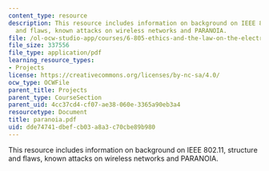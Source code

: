 ```yaml
---
content_type: resource
description: This resource includes information on background on IEEE 802.11, structure
  and flaws, known attacks on wireless networks and PARANOIA.
file: /ol-ocw-studio-app/courses/6-805-ethics-and-the-law-on-the-electronic-frontier-fall-2005/dde74741dbefcb03a8a3c70cbe89b980_paranoia.pdf
file_size: 337556
file_type: application/pdf
learning_resource_types:
- Projects
license: https://creativecommons.org/licenses/by-nc-sa/4.0/
ocw_type: OCWFile
parent_title: Projects
parent_type: CourseSection
parent_uid: 4cc37cd4-cf07-ae38-060e-3365a90eb3a4
resourcetype: Document
title: paranoia.pdf
uid: dde74741-dbef-cb03-a8a3-c70cbe89b980
---
```

This resource includes information on background on IEEE 802.11, structure and flaws, known attacks on wireless networks and PARANOIA.